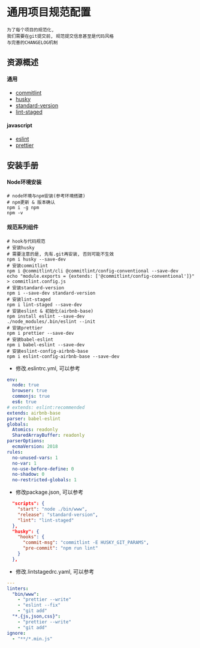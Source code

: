 # 通用项目规范配置

    为了每个项目的规范化,
    我们需要在git提交前, 规范提交信息甚至是代码风格
    与完善的CHANGELOG机制

## 资源概述

#### 通用
- [commitlint](https://github.com/conventional-changelog/commitlint)
- [husky](https://github.com/typicode/husky)
- [standard-version](https://github.com/conventional-changelog/standard-version)
- [lint-staged](https://github.com/okonet/lint-staged)

#### javascript
- [eslint](https://github.com/eslint/eslint)
- [prettier](https://github.com/prettier/prettier)

## 安装手册

#### Node环境安装

```shell
# node环境与npm安装(参考环境搭建)
# npm更新 & 版本确认
npm i -g npm
npm -v
```

#### 规范系列组件

```shell
# hook与代码规范
# 安装husky
# 需要注意的是, 先有.git再安装, 否则可能不生效
npm i husky --save-dev
# 安装commitlint
npm i @commitlint/cli @commitlint/config-conventional --save-dev
echo "module.exports = {extends: ['@commitlint/config-conventional']}" > commitlint.config.js
# 安装standard-version
npm i --save-dev standard-version
# 安装lint-staged
npm i lint-staged --save-dev
# 安装eslint & 初始化(airbnb-base)
npm install eslint --save-dev
./node_modules/.bin/eslint --init
# 安装prettier
npm i prettier --save-dev
# 安装babel-eslint
npm i babel-eslint --save-dev
# 安装eslint-config-airbnb-base
npm i eslint-config-airbnb-base --save-dev
```
* 修改.eslintrc.yml, 可以参考

```yaml
env:
  node: true
  browser: true
  commonjs: true
  es6: true
# extends: eslint:recommended
extends: airbnb-base
parser: babel-eslint
globals:
  Atomics: readonly
  SharedArrayBuffer: readonly
parserOptions:
  ecmaVersion: 2018
rules:
  no-unused-vars: 1
  no-var: 1
  no-use-before-define: 0
  no-shadow: 0
  no-restricted-globals: 1
```

* 修改package.json, 可以参考

```json
  "scripts": {
    "start": "node ./bin/www",
    "release": "standard-version",
    "lint": "lint-staged"
  },
  "husky": {
    "hooks": {
      "commit-msg": "commitlint -E HUSKY_GIT_PARAMS",
      "pre-commit": "npm run lint"
    }
  },
```

* 修改.lintstagedrc.yaml, 可以参考

```yaml
---
linters: 
  "bin/www":
    - "prettier --write"
    - "eslint --fix"
    - "git add"
  "*.{js,json,css}": 
    - "prettier --write"
    - "git add"
ignore:
  - "**/*.min.js"
```